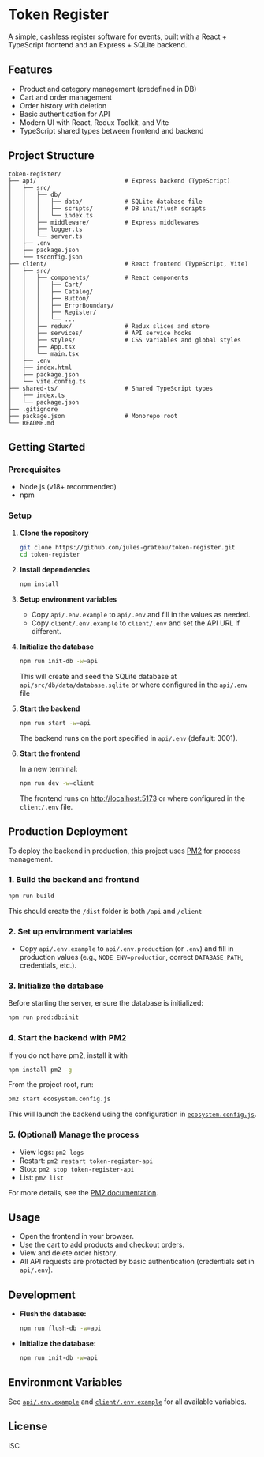 # Token Register

A simple, cashless register software for events, built with a React + TypeScript frontend and an Express + SQLite backend.

## Features

- Product and category management (predefined in DB)
- Cart and order management
- Order history with deletion
- Basic authentication for API
- Modern UI with React, Redux Toolkit, and Vite
- TypeScript shared types between frontend and backend

## Project Structure

```
token-register/
├── api/                         # Express backend (TypeScript)
│   ├── src/
│   │   ├── db/
│   │   │   ├── data/            # SQLite database file
│   │   │   ├── scripts/         # DB init/flush scripts
│   │   │   └── index.ts
│   │   ├── middleware/          # Express middlewares
│   │   ├── logger.ts
│   │   └── server.ts
│   ├── .env
│   ├── package.json
│   └── tsconfig.json
├── client/                      # React frontend (TypeScript, Vite)
│   ├── src/
│   │   ├── components/          # React components
│   │   │   ├── Cart/
│   │   │   ├── Catalog/
│   │   │   ├── Button/
│   │   │   ├── ErrorBoundary/
│   │   │   ├── Register/
│   │   │   └── ...
│   │   ├── redux/               # Redux slices and store
│   │   ├── services/            # API service hooks
│   │   ├── styles/              # CSS variables and global styles
│   │   ├── App.tsx
│   │   └── main.tsx
│   ├── .env
│   ├── index.html
│   ├── package.json
│   └── vite.config.ts
├── shared-ts/                   # Shared TypeScript types
│   ├── index.ts
│   └── package.json
├── .gitignore
├── package.json                 # Monorepo root
└── README.md
```

## Getting Started

### Prerequisites

- Node.js (v18+ recommended)
- npm

### Setup

1. **Clone the repository**

   ```sh
   git clone https://github.com/jules-grateau/token-register.git
   cd token-register
   ```

2. **Install dependencies**

   ```sh
   npm install
   ```

3. **Setup environment variables**

   - Copy `api/.env.example` to `api/.env` and fill in the values as needed.
   - Copy `client/.env.example` to `client/.env` and set the API URL if different.

4. **Initialize the database**

   ```sh
   npm run init-db -w=api
   ```

   This will create and seed the SQLite database at `api/src/db/data/database.sqlite` or where configured in the `api/.env` file

5. **Start the backend**

   ```sh
   npm run start -w=api
   ```

   The backend runs on the port specified in `api/.env` (default: 3001).

6. **Start the frontend**

   In a new terminal:

   ```sh
   npm run dev -w=client
   ```

   The frontend runs on [http://localhost:5173](http://localhost:5173) or where configured in the `client/.env` file.

## Production Deployment

To deploy the backend in production, this project uses [PM2](https://pm2.keymetrics.io/) for process management.

### 1. Build the backend and frontend
```sh
npm run build
```
This should create the `/dist` folder is both `/api` and `/client`

### 2. Set up environment variables

- Copy `api/.env.example` to `api/.env.production` (or `.env`) and fill in production values (e.g., `NODE_ENV=production`, correct `DATABASE_PATH`, credentials, etc.).

### 3. Initialize the database

Before starting the server, ensure the database is initialized:

```sh
npm run prod:db:init
```

### 4. Start the backend with PM2

If you do not have pm2, install it with

```sh
npm install pm2 -g
```

From the project root, run:

```sh
pm2 start ecosystem.config.js
```

This will launch the backend using the configuration in [`ecosystem.config.js`](ecosystem.config.js).

### 5. (Optional) Manage the process

- View logs: `pm2 logs`
- Restart: `pm2 restart token-register-api`
- Stop: `pm2 stop token-register-api`
- List: `pm2 list`

For more details, see the [PM2 documentation](https://pm2.keymetrics.io/docs/usage/quick-start/).

## Usage

- Open the frontend in your browser.
- Use the cart to add products and checkout orders.
- View and delete order history.
- All API requests are protected by basic authentication (credentials set in `api/.env`).

## Development

- **Flush the database:**  
  ```sh
  npm run flush-db -w=api
  ```

- **Initialize the database:**  
  ```sh
  npm run init-db -w=api
  ```

## Environment Variables

See [`api/.env.example`](api/.env.example) and [`client/.env.example`](client/.env.example) for all available variables.

## License

ISC
